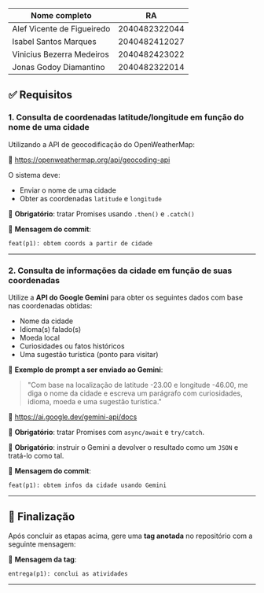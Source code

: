 
   | Nome completo            | RA        |
   |--------------------------|-----------|
   |Alef Vicente de Figueiredo|2040482322044   |
   | Isabel Santos Marques    |2040482412027           |
   | Vinicius Bezerra Medeiros | 2040482423022 |
   | Jonas Godoy Diamantino  |  2040482322014         |

## ✅ Requisitos

### 1. Consulta de coordenadas latitude/longitude em função do nome de uma cidade

Utilizando a API de geocodificação do OpenWeatherMap:

🔗 https://openweathermap.org/api/geocoding-api

O sistema deve:
- Enviar o nome de uma cidade
- Obter as coordenadas `latitude` e `longitude`

📌 **Obrigatório**: tratar Promises usando `.then()` e `.catch()`

💬 **Mensagem do commit**:
```
feat(p1): obtem coords a partir de cidade
```

---

### 2. Consulta de informações da cidade em função de suas coordenadas

Utilize a **API do Google Gemini** para obter os seguintes dados com base nas coordenadas obtidas:

- Nome da cidade
- Idioma(s) falado(s)
- Moeda local
- Curiosidades ou fatos históricos
- Uma sugestão turística (ponto para visitar)

🧠 **Exemplo de prompt a ser enviado ao Gemini**:
> "Com base na localização de latitude -23.00 e longitude -46.00, me diga o nome da cidade e escreva um parágrafo com curiosidades, idioma, moeda e uma sugestão turística."

🔗 https://ai.google.dev/gemini-api/docs

📌 **Obrigatório**: tratar Promises com `async/await` e `try/catch`.

📌 **Obrigatório**: instruir o Gemini a devolver o resultado como um `JSON` e tratá-lo como tal.

💬 **Mensagem do commit**:
```
feat(p1): obtem infos da cidade usando Gemini
```

---

## 🏁 Finalização

Após concluir as etapas acima, gere uma **tag anotada** no repositório com a seguinte mensagem:

💬 **Mensagem da tag**:
```
entrega(p1): conclui as atividades
```

---


